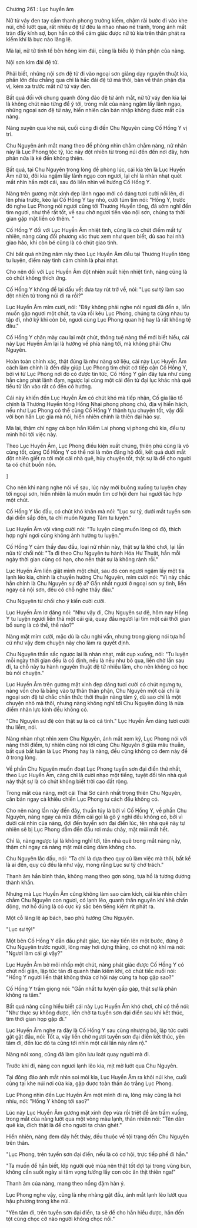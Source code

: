 




Chương 261 : Lục huyền âm


Nữ tử váy đen tay cầm thanh phong trường kiếm, chậm rãi bước đi vào khe núi, chỗ lướt qua, rất nhiều đệ tử đều là nhao nhao né tránh, trong ánh mắt tràn đầy kính sợ, bọn hắn có thể cảm giác được nữ tử kia trên thân phát ra kiếm khí là bực nào lăng lệ.

Mà lại, nữ tử tinh tế bên hông kim đái, cũng là biểu lộ thân phận của nàng.

Nội sơn kim đái đệ tử.

Phải biết, những nội sơn đệ tử đi vào ngoại sơn giảng dạy nguyên thuật kia, phần lớn đều chẳng qua chỉ là hắc đái đệ tử mà thôi, bàn về thân phận địa vị, kém xa trước mắt nữ tử váy đen.

Bất quá đối với chung quanh đông đảo đệ tử ánh mắt, nữ tử váy đen kia lại là không chút nào từng để ý tới, tròng mắt của nàng ngậm lấy lãnh ngạo, những ngoại sơn đệ tử này, hiển nhiên căn bản nhập không được mắt của nàng.

Nàng xuyên qua khe núi, cuối cùng đi đến Chu Nguyên cùng Cố Hồng Y vị trí.

Chu Nguyên ánh mắt mang theo đề phòng nhìn chằm chằm nàng, nữ nhân này là Lục Phong tộc tỷ, lúc này đột nhiên từ trong núi đến đến nơi đây, hơn phân nửa là kẻ đến không thiện.

Bất quá, tại Chu Nguyên trong lòng đề phòng lúc, cái kia tên là Lục Huyền Âm nữ tử, đôi kia ngậm lấy lãnh ngạo con ngươi, lại chỉ là nhàn nhạt quét mắt nhìn hắn một cái, sau đó liền nhìn về hướng Cố Hồng Y.

Nàng trên gương mặt xinh đẹp lãnh ngạo mới có dáng tươi cười nổi lên, đi lên phía trước, kéo lại Cố Hồng Y tay nhỏ, cười tủm tỉm nói: "Hồng Y, trước đó nghe Lục Phong nói ngươi cũng tới Thương Huyền tông, đã sớm nghĩ đến tìm ngươi, như thế rất tốt, về sau chờ ngươi tiến vào nội sơn, chúng ta thời gian gặp mặt liền có thêm. "

Cố Hồng Y đối với Lục Huyền Âm nhiệt tình, cũng là có chút điểm mất tự nhiên, nàng cùng đối phương xác thực xem như quen biết, dù sao hai nhà giao hảo, khi còn bé cũng là có chút giao tình.

Chỉ bất quá những năm này theo Lục Huyền Âm đều tại Thương Huyền tông tu luyện, điểm này tình cảm chính là phai nhạt.

Cho nên đối với Lục Huyền Âm đột nhiên xuất hiện nhiệt tình, nàng cũng là có chút không thích ứng.

Cố Hồng Y không để lại dấu vết đưa tay rút trở về, nói: "Lục sư tỷ làm sao đột nhiên từ trong núi đi ra rồi?"

Lục Huyền Âm mỉm cười, nói: "Đây không phải nghe nói ngươi đã đến a, liền muốn gặp ngươi một chút, ta vừa rồi kêu Lục Phong, chúng ta cùng nhau tụ tập đi, nhớ kỹ khi còn bé, ngươi cùng Lục Phong quan hệ hay là rất không tệ đâu."

Cố Hồng Y chân mày cau lại một chút, thông tuệ nàng thế mới biết hiểu, cái này Lục Huyền Âm lại là hướng về phía nàng tới, mà không phải Chu Nguyên.

Hoàn toàn chính xác, thật đúng là như nàng sở liệu, cái này Lục Huyền Âm cách làm chính là đến đây giúp Lục Phong tìm chút cớ tiếp cận Cố Hồng Y, bởi vì từ Lục Phong nơi đó có được tin tức, Cố Hồng Y gần đây tựa như cùng hắn càng phát lãnh đạm, ngược lại cùng một cái đến từ đại lục khác nhà quê tiểu tử lẫn vào rất có đến có hướng.

Cái này khiến đến Lục Huyền Âm có chút khó mà tiếp nhận, Cố gia lão tổ chính là Thương Huyền tông Hồng Nhai phong phong chủ, địa vị hiển hách, nếu như Lục Phong có thể cùng Cố Hồng Y thành tựu chuyện tốt, vậy đối với bọn hắn Lục gia mà nói, hiển nhiên chính là thiên đại hảo sự.

Mà lại, thậm chí ngay cả bọn hắn Kiếm Lai phong vị phong chủ kia, đều tự mình hỏi tới việc này.

Theo Lục Huyền Âm, Lục Phong điều kiện xuất chúng, thiên phú cũng là vô cùng tốt, cùng Cố Hồng Y có thể nói là môn đăng hộ đối, kết quả dưới mắt đột nhiên giết ra tới một cái nhà quê, hủy chuyện tốt, thật sự là để cho người ta có chút buồn nôn.

]

Cho nên khi nàng nghe nói về sau, lúc này mới buông xuống tu luyện chạy tới ngoại sơn, hiển nhiên là muốn muốn tìm cơ hội đem hai người tác hợp một chút.

Cố Hồng Y lắc đầu, có chút khó khăn mà nói: "Lục sư tỷ, dưới mắt tuyển sơn đại điển sắp đến, ta chỉ muốn Ngưng Tâm tu luyện."

Lục Huyền Âm vội vàng cười nói: "Tu luyện cũng muốn lỏng có độ, thích hợp nghỉ ngơi cũng không ảnh hưởng tu luyện."

Cố Hồng Y cảm thấy đau đầu, loại nữ nhân này, thật sự là khó chơi, lại lần nữa từ chối nói: "Ta đi theo Chu Nguyên tu hành Hóa Hư Thuật, hắn mỗi ngày thời gian cũng có hạn, cho nên thật sự là không rảnh rỗi."

Lục Huyền Âm liền giật mình một chút, sau đó con ngươi ngậm lấy một tia lạnh lẽo kia, chính là chuyển hướng Chu Nguyên, mỉm cười nói: "Vị này chắc hẳn chính là Chu Nguyên sư đệ a? Gần nhất ngươi ở ngoại sơn sự tình, liền ngay cả nội sơn, đều có chỗ nghe thấy đâu."

Chu Nguyên từ chối cho ý kiến cười cười.

Lục Huyền Âm lơ đãng nói: "Như vậy đi, Chu Nguyên sư đệ, hôm nay Hồng Y tu luyện ngươi liền thả một cái giả, quay đầu ngươi lại tìm một cái thời gian bổ sung là có thể, thế nào?"

Nàng mặt mỉm cười, mặc dù là câu nghi vấn, nhưng trong giọng nói tựa hồ cứ như vậy đem chuyện này cho làm ra quyết định.

Chu Nguyên thần sắc ngược lại là nhàn nhạt, mắt cụp xuống, nói: "Tu luyện mỗi ngày thời gian đều là cố định, nếu là nếu như bỏ qua, liền chờ lần sau đi, ta chỗ này tu hành nguyên thuật đệ tử nhiều lắm, cho nên không có học bù nói chuyện."

Lục Huyền Âm trên gương mặt xinh đẹp dáng tươi cười có chút ngưng tụ, nàng vốn cho là bằng vào tự thân thân phận, Chu Nguyên một cái chỉ là ngoại sơn đệ tử chắc chắn thức thời thuận nàng tâm ý, dù sao chỉ là một chuyện nhỏ mà thôi, nhưng nàng không nghĩ tới Chu Nguyên đúng là nửa điểm nhãn lực kình đều không có.

"Chu Nguyên sư đệ còn thật sự là có cá tính." Lục Huyền Âm dáng tươi cười thu liễm, nói.

Nàng nhàn nhạt nhìn xem Chu Nguyên, ánh mắt xem kỹ, Lục Phong nói với nàng thời điểm, tự nhiên cũng nói tới cùng Chu Nguyên ở giữa mâu thuẫn, bất quá bất luận là Lục Phong hay là nàng, đều cũng không có đem này để ở trong lòng.

Về phần Chu Nguyên muốn đoạt Lục Phong tuyển sơn đại điển thứ nhất, theo Lục Huyền Âm, càng chỉ là cười nhạo một tiếng, tuyệt đối tên nhà quê này thật sự là có chút không biết trời cao đất rộng.

Trong mắt của nàng, một cái Thái Sơ cảnh nhất trọng thiên Chu Nguyên, căn bản ngay cả khiêu chiến Lục Phong tư cách đều không có.

Cho nên nàng lần này đến đây, thuần túy là bởi vì Cố Hồng Y, về phần Chu Nguyên, nàng ngay cả nửa điểm cái gọi là gõ ý nghĩ đều không có, bởi vì dưới cái nhìn của nàng, đợi đến tuyển sơn đại điển lúc, tên nhà quê này tự nhiên sẽ bị Lục Phong dẫm đến đầu rơi máu chảy, mặt mũi mất hết.

Chỉ là, nàng ngược lại là không nghĩ tới, tên nhà quê trong mắt nàng này, thậm chí ngay cả nàng mặt mũi cũng dám không cho.

Chu Nguyên lắc đầu, nói: "Ta chỉ là dựa theo quy củ làm việc mà thôi, bất kể là ai đến, quy củ đều là như vậy, mong rằng Lục sư tỷ chớ trách."

Thanh âm hắn bình thản, không mang theo gợn sóng, tựa hồ là tương đương thành khẩn.

Nhưng mà Lục Huyền Âm cũng không làm sao cảm kích, cái kia nhìn chằm chằm Chu Nguyên con ngươi, có lạnh lẽo, quanh thân nguyên khí khẽ chấn động, mơ hồ đúng là có cực kỳ sắc bén tiếng kiếm rít phát ra.

Một cỗ lăng lệ áp bách, bao phủ hướng Chu Nguyên.

"Lục sư tỷ!"

Một bên Cố Hồng Y dẫn đầu phát giác, lúc này tiến lên một bước, đứng ở Chu Nguyên trước người, lông mày hơi dựng thẳng, có chút nộ khí mà nói: "Ngươi làm cái gì vậy?"

Lục Huyền Âm bờ môi nhấp một chút, nàng phát giác được Cố Hồng Y có chút nổi giận, lập tức tán đi quanh thân kiếm khí, có chút tiếc nuối nói: "Hồng Y ngươi liền thật không thừa cơ hội này cùng ta họp gặp sao?"

Cố Hồng Y trầm giọng nói: "Gần nhất tu luyện gấp gáp, thật sự là phân không ra tâm."

Bất quá nàng cũng hiểu biết cái này Lục Huyền Âm khó chơi, chỉ có thể nói: "Như thực sự không được, liền chờ ta tuyển sơn đại điển sau khi kết thúc, tìm thời gian họp gặp đi."

Lục Huyền Âm nghe ra đây là Cố Hồng Y sau cùng nhượng bộ, lập tức cười gật gật đầu, nói: Tốt a, vậy liền chờ ngươi tuyển sơn đại điển kết thúc, yên tâm đi, đến lúc đó ta cũng tới nhìn một cái lần này rầm rộ."

Nàng nói xong, cũng đã làm giòn lưu loát quay người mà đi.

Trước khi đi, nàng con ngươi lạnh lẽo kia, mịt mờ lướt qua Chu Nguyên.

Tại đông đảo ánh mắt nhìn soi mói kia, Lục Huyền Âm ra khỏi núi khe, cuối cùng tại khe núi nơi cửa kia, gặp được toàn thân áo trắng Lục Phong.

Lục Phong nhìn đến Lục Huyền Âm một mình đi ra, lông mày cũng là hơi nhíu, nói: "Hồng Y không tới sao?"

Lúc này Lục Huyền Âm gương mặt xinh đẹp vừa rồi triệt để âm trầm xuống, trong mắt của nàng lướt qua một vòng màu lạnh, thản nhiên nói: "Tên dân quê kia, đích thật là để cho người ta chán ghét."

Hiển nhiên, nàng đem đây hết thảy, đều thuộc về tội trạng đến Chu Nguyên trên thân.

"Lục Phong, trên tuyển sơn đại điển, nếu là có cơ hội, trực tiếp phế đi hắn."

"Ta muốn để hắn biết, lớp người quê mùa nên thật tốt đợi tại trong vũng bùn, không cần suốt ngày si tâm vọng tưởng lấy con cóc ăn thịt thiên nga!"

Thanh âm của nàng, mang theo nồng đậm hàn ý.

Lục Phong nghe vậy, cũng là nhẹ nhàng gật đầu, ánh mắt lạnh lẽo lướt qua hậu phương trong khe núi.

"Yên tâm đi, trên tuyển sơn đại điển, ta sẽ để cho hắn hiểu được, hắn đến tột cùng chọc cỡ nào người không chọc nổi."





